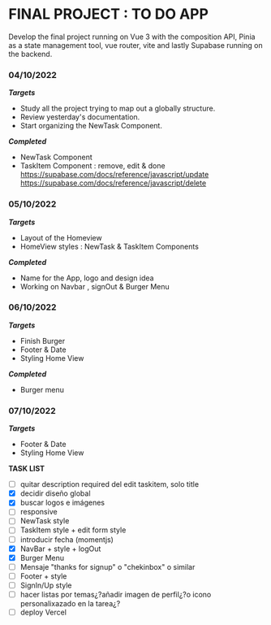 # FINAL PROJECT : TO DO APP

Develop the final project running on Vue 3 with the composition API, Pinia as a state management tool, vue router, vite and lastly Supabase running on the backend.

### 04/10/2022

**_Targets_**

- Study all the project trying to map out a globally structure.
- Review yesterday's documentation.
- Start organizing the NewTask Component.

**_Completed_**

- NewTask Component
- TaskItem Component : remove, edit & done
  https://supabase.com/docs/reference/javascript/update
  https://supabase.com/docs/reference/javascript/delete

### 05/10/2022

**_Targets_**

- Layout of the Homeview
- HomeView styles : NewTask & TaskItem Components

**_Completed_**

- Name for the App, logo and design idea
- Working on Navbar , signOut & Burger Menu

### 06/10/2022

**_Targets_**

- Finish Burger
- Footer & Date
- Styling Home View

**_Completed_**

- Burger menu

### 07/10/2022

**_Targets_**

- Footer & Date
- Styling Home View

**TASK LIST**

- [ ] quitar description required del edit taskitem, solo title
- [x] decidir diseño global
- [x] buscar logos e imágenes
- [ ] responsive
- [ ] NewTask style
- [ ] TaskItem style + edit form style
- [ ] introducir fecha (momentjs)
- [x] NavBar + style + logOut
- [x] Burger Menu
- [ ] Mensaje "thanks for signup" o "chekinbox" o similar
- [ ] Footer + style
- [ ] SignIn/Up style
- [ ] hacer listas por temas¿?añadir imagen de perfil¿?o icono personalixazado en la tarea¿?
- [ ] deploy Vercel
